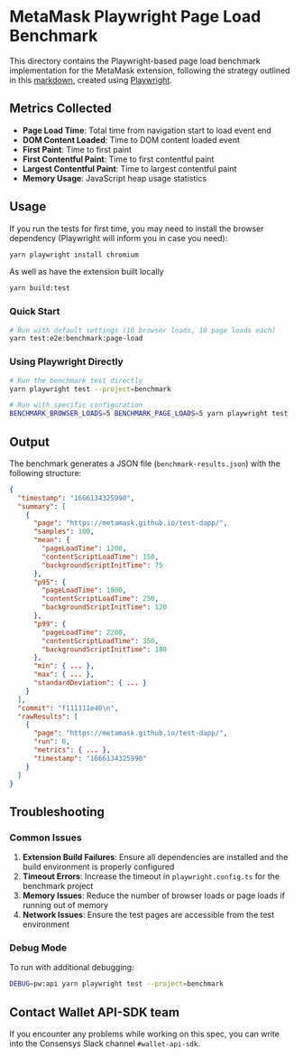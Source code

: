 # MetaMask Playwright Page Load Benchmark

This directory contains the Playwright-based page load benchmark implementation for the MetaMask extension, following the strategy outlined in this [markdown](https://gist.github.com/ffmcgee725/2c4f67a5a3d6255ea985635510d19d47), created using [Playwright](https://playwright.dev/).

## Metrics Collected

- **Page Load Time**: Total time from navigation start to load event end
- **DOM Content Loaded**: Time to DOM content loaded event
- **First Paint**: Time to first paint
- **First Contentful Paint**: Time to first contentful paint
- **Largest Contentful Paint**: Time to largest contentful paint
- **Memory Usage**: JavaScript heap usage statistics

## Usage

If you run the tests for first time, you may need to install the browser dependency (Playwright will inform you in case you need):

```bash
yarn playwright install chromium
```

As well as have the extension built locally

```bash
yarn build:test
```

### Quick Start

```bash
# Run with default settings (10 browser loads, 10 page loads each)
yarn test:e2e:benchmark:page-load
```

### Using Playwright Directly

```bash
# Run the benchmark test directly
yarn playwright test --project=benchmark

# Run with specific configuration
BENCHMARK_BROWSER_LOADS=5 BENCHMARK_PAGE_LOADS=5 yarn playwright test --project=benchmark
```

## Output

The benchmark generates a JSON file (`benchmark-results.json`) with the following structure:

```json
{
  "timestamp": "1666134325990",
  "summary": [
    {
      "page": "https://metamask.github.io/test-dapp/",
      "samples": 100,
      "mean": {
        "pageLoadTime": 1200,
        "contentScriptLoadTime": 150,
        "backgroundScriptInitTime": 75
      },
      "p95": {
        "pageLoadTime": 1800,
        "contentScriptLoadTime": 250,
        "backgroundScriptInitTime": 120
      },
      "p99": {
        "pageLoadTime": 2200,
        "contentScriptLoadTime": 350,
        "backgroundScriptInitTime": 180
      },
      "min": { ... },
      "max": { ... },
      "standardDeviation": { ... }
    }
  ],
  "commit": "f111111e40\n",
  "rawResults": [
    {
      "page": "https://metamask.github.io/test-dapp/",
      "run": 0,
      "metrics": { ... },
      "timestamp": "1666134325990"
    }
  ]
}
```

## Troubleshooting

### Common Issues

1. **Extension Build Failures**: Ensure all dependencies are installed and the build environment is properly configured
2. **Timeout Errors**: Increase the timeout in `playwright.config.ts` for the benchmark project
3. **Memory Issues**: Reduce the number of browser loads or page loads if running out of memory
4. **Network Issues**: Ensure the test pages are accessible from the test environment

### Debug Mode

To run with additional debugging:

```bash
DEBUG=pw:api yarn playwright test --project=benchmark
```

## Contact Wallet API-SDK team

If you encounter any problems while working on this spec, you can write into the Consensys Slack channel `#wallet-api-sdk`.
